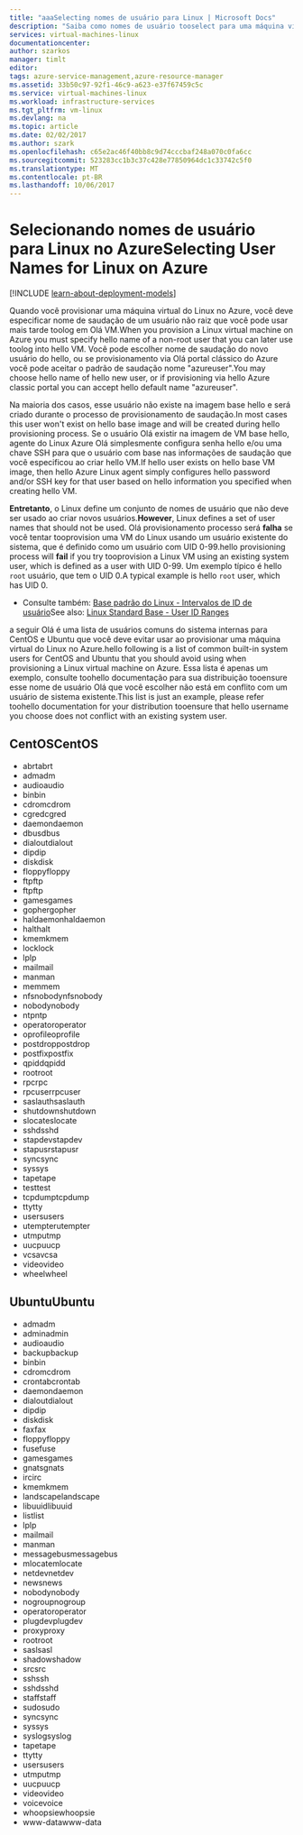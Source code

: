 ```yaml
---
title: "aaaSelecting nomes de usuário para Linux | Microsoft Docs"
description: "Saiba como nomes de usuário tooselect para uma máquina virtual do Linux no Azure."
services: virtual-machines-linux
documentationcenter: 
author: szarkos
manager: timlt
editor: 
tags: azure-service-management,azure-resource-manager
ms.assetid: 33b50c97-92f1-46c9-a623-e37f67459c5c
ms.service: virtual-machines-linux
ms.workload: infrastructure-services
ms.tgt_pltfrm: vm-linux
ms.devlang: na
ms.topic: article
ms.date: 02/02/2017
ms.author: szark
ms.openlocfilehash: c65e2ac46f40bb8c9d74cccbaf248a070c0fa6cc
ms.sourcegitcommit: 523283cc1b3c37c428e77850964dc1c33742c5f0
ms.translationtype: MT
ms.contentlocale: pt-BR
ms.lasthandoff: 10/06/2017
---
```

# <a name="selecting-user-names-for-linux-on-azure"></a><span data-ttu-id="ebade-103">Selecionando nomes de usuário para Linux no Azure</span><span class="sxs-lookup"><span data-stu-id="ebade-103">Selecting User Names for Linux on Azure</span></span>
[!INCLUDE [learn-about-deployment-models](../../../includes/learn-about-deployment-models-both-include.md)]

<span data-ttu-id="ebade-104">Quando você provisionar uma máquina virtual do Linux no Azure, você deve especificar nome de saudação de um usuário não raiz que você pode usar mais tarde toolog em Olá VM.</span><span class="sxs-lookup"><span data-stu-id="ebade-104">When you provision a Linux virtual machine on Azure you must specify hello name of a non-root user that you can later use toolog into hello VM.</span></span> <span data-ttu-id="ebade-105">Você pode escolher nome de saudação do novo usuário do hello, ou se provisionamento via Olá portal clássico do Azure você pode aceitar o padrão de saudação nome "azureuser".</span><span class="sxs-lookup"><span data-stu-id="ebade-105">You may choose hello name of hello new user, or if provisioning via hello Azure classic portal you can accept hello default name "azureuser".</span></span>

<span data-ttu-id="ebade-106">Na maioria dos casos, esse usuário não existe na imagem base hello e será criado durante o processo de provisionamento de saudação.</span><span class="sxs-lookup"><span data-stu-id="ebade-106">In most cases this user won't exist on hello base image and will be created during hello provisioning process.</span></span> <span data-ttu-id="ebade-107">Se o usuário Olá existir na imagem de VM base hello, agente do Linux Azure Olá simplesmente configura senha hello e/ou uma chave SSH para que o usuário com base nas informações de saudação que você especificou ao criar hello VM.</span><span class="sxs-lookup"><span data-stu-id="ebade-107">If hello user exists on hello base VM image, then hello Azure Linux agent simply configures hello password and/or SSH key for that user based on hello information you specified when creating hello VM.</span></span>

<span data-ttu-id="ebade-108">**Entretanto**, o Linux define um conjunto de nomes de usuário que não deve ser usado ao criar novos usuários.</span><span class="sxs-lookup"><span data-stu-id="ebade-108">**However**, Linux defines a set of user names that should not be used.</span></span> <span data-ttu-id="ebade-109">Olá provisionamento processo será **falha** se você tentar tooprovision uma VM do Linux usando um usuário existente do sistema, que é definido como um usuário com UID 0-99.</span><span class="sxs-lookup"><span data-stu-id="ebade-109">hello provisioning process will **fail** if you try tooprovision a Linux VM using an existing system user, which is defined as a user with UID 0-99.</span></span> <span data-ttu-id="ebade-110">Um exemplo típico é hello `root` usuário, que tem o UID 0.</span><span class="sxs-lookup"><span data-stu-id="ebade-110">A typical example is hello `root` user, which has UID 0.</span></span>

* <span data-ttu-id="ebade-111">Consulte também: [Base padrão do Linux - Intervalos de ID de usuário](http://refspecs.linuxfoundation.org/LSB_4.1.0/LSB-Core-generic/LSB-Core-generic/uidrange.html)</span><span class="sxs-lookup"><span data-stu-id="ebade-111">See also: [Linux Standard Base - User ID Ranges](http://refspecs.linuxfoundation.org/LSB_4.1.0/LSB-Core-generic/LSB-Core-generic/uidrange.html)</span></span>

<span data-ttu-id="ebade-112">a seguir Olá é uma lista de usuários comuns do sistema internas para CentOS e Ubuntu que você deve evitar usar ao provisionar uma máquina virtual do Linux no Azure.</span><span class="sxs-lookup"><span data-stu-id="ebade-112">hello following is a list of common built-in system users for CentOS and Ubuntu that you should avoid using when provisioning a Linux virtual machine on Azure.</span></span> <span data-ttu-id="ebade-113">Essa lista é apenas um exemplo, consulte toohello documentação para sua distribuição tooensure esse nome de usuário Olá que você escolher não está em conflito com um usuário de sistema existente.</span><span class="sxs-lookup"><span data-stu-id="ebade-113">This list is just an example, please refer toohello documentation for your distribution tooensure that hello username you choose does not conflict with an existing system user.</span></span>

## <a name="centos"></a><span data-ttu-id="ebade-114">CentOS</span><span class="sxs-lookup"><span data-stu-id="ebade-114">CentOS</span></span>
* <span data-ttu-id="ebade-115">abrt</span><span class="sxs-lookup"><span data-stu-id="ebade-115">abrt</span></span>
* <span data-ttu-id="ebade-116">adm</span><span class="sxs-lookup"><span data-stu-id="ebade-116">adm</span></span>
* <span data-ttu-id="ebade-117">audio</span><span class="sxs-lookup"><span data-stu-id="ebade-117">audio</span></span>
* <span data-ttu-id="ebade-118">bin</span><span class="sxs-lookup"><span data-stu-id="ebade-118">bin</span></span>
* <span data-ttu-id="ebade-119">cdrom</span><span class="sxs-lookup"><span data-stu-id="ebade-119">cdrom</span></span>
* <span data-ttu-id="ebade-120">cgred</span><span class="sxs-lookup"><span data-stu-id="ebade-120">cgred</span></span>
* <span data-ttu-id="ebade-121">daemon</span><span class="sxs-lookup"><span data-stu-id="ebade-121">daemon</span></span>
* <span data-ttu-id="ebade-122">dbus</span><span class="sxs-lookup"><span data-stu-id="ebade-122">dbus</span></span>
* <span data-ttu-id="ebade-123">dialout</span><span class="sxs-lookup"><span data-stu-id="ebade-123">dialout</span></span>
* <span data-ttu-id="ebade-124">dip</span><span class="sxs-lookup"><span data-stu-id="ebade-124">dip</span></span>
* <span data-ttu-id="ebade-125">disk</span><span class="sxs-lookup"><span data-stu-id="ebade-125">disk</span></span>
* <span data-ttu-id="ebade-126">floppy</span><span class="sxs-lookup"><span data-stu-id="ebade-126">floppy</span></span>
* <span data-ttu-id="ebade-127">ftp</span><span class="sxs-lookup"><span data-stu-id="ebade-127">ftp</span></span>
* <span data-ttu-id="ebade-128">ftp</span><span class="sxs-lookup"><span data-stu-id="ebade-128">ftp</span></span>
* <span data-ttu-id="ebade-129">games</span><span class="sxs-lookup"><span data-stu-id="ebade-129">games</span></span>
* <span data-ttu-id="ebade-130">gopher</span><span class="sxs-lookup"><span data-stu-id="ebade-130">gopher</span></span>
* <span data-ttu-id="ebade-131">haldaemon</span><span class="sxs-lookup"><span data-stu-id="ebade-131">haldaemon</span></span>
* <span data-ttu-id="ebade-132">halt</span><span class="sxs-lookup"><span data-stu-id="ebade-132">halt</span></span>
* <span data-ttu-id="ebade-133">kmem</span><span class="sxs-lookup"><span data-stu-id="ebade-133">kmem</span></span>
* <span data-ttu-id="ebade-134">lock</span><span class="sxs-lookup"><span data-stu-id="ebade-134">lock</span></span>
* <span data-ttu-id="ebade-135">lp</span><span class="sxs-lookup"><span data-stu-id="ebade-135">lp</span></span>
* <span data-ttu-id="ebade-136">mail</span><span class="sxs-lookup"><span data-stu-id="ebade-136">mail</span></span>
* <span data-ttu-id="ebade-137">man</span><span class="sxs-lookup"><span data-stu-id="ebade-137">man</span></span>
* <span data-ttu-id="ebade-138">mem</span><span class="sxs-lookup"><span data-stu-id="ebade-138">mem</span></span>
* <span data-ttu-id="ebade-139">nfsnobody</span><span class="sxs-lookup"><span data-stu-id="ebade-139">nfsnobody</span></span>
* <span data-ttu-id="ebade-140">nobody</span><span class="sxs-lookup"><span data-stu-id="ebade-140">nobody</span></span>
* <span data-ttu-id="ebade-141">ntp</span><span class="sxs-lookup"><span data-stu-id="ebade-141">ntp</span></span>
* <span data-ttu-id="ebade-142">operator</span><span class="sxs-lookup"><span data-stu-id="ebade-142">operator</span></span>
* <span data-ttu-id="ebade-143">oprofile</span><span class="sxs-lookup"><span data-stu-id="ebade-143">oprofile</span></span>
* <span data-ttu-id="ebade-144">postdrop</span><span class="sxs-lookup"><span data-stu-id="ebade-144">postdrop</span></span>
* <span data-ttu-id="ebade-145">postfix</span><span class="sxs-lookup"><span data-stu-id="ebade-145">postfix</span></span>
* <span data-ttu-id="ebade-146">qpidd</span><span class="sxs-lookup"><span data-stu-id="ebade-146">qpidd</span></span>
* <span data-ttu-id="ebade-147">root</span><span class="sxs-lookup"><span data-stu-id="ebade-147">root</span></span>
* <span data-ttu-id="ebade-148">rpc</span><span class="sxs-lookup"><span data-stu-id="ebade-148">rpc</span></span>
* <span data-ttu-id="ebade-149">rpcuser</span><span class="sxs-lookup"><span data-stu-id="ebade-149">rpcuser</span></span>
* <span data-ttu-id="ebade-150">saslauth</span><span class="sxs-lookup"><span data-stu-id="ebade-150">saslauth</span></span>
* <span data-ttu-id="ebade-151">shutdown</span><span class="sxs-lookup"><span data-stu-id="ebade-151">shutdown</span></span>
* <span data-ttu-id="ebade-152">slocate</span><span class="sxs-lookup"><span data-stu-id="ebade-152">slocate</span></span>
* <span data-ttu-id="ebade-153">sshd</span><span class="sxs-lookup"><span data-stu-id="ebade-153">sshd</span></span>
* <span data-ttu-id="ebade-154">stapdev</span><span class="sxs-lookup"><span data-stu-id="ebade-154">stapdev</span></span>
* <span data-ttu-id="ebade-155">stapusr</span><span class="sxs-lookup"><span data-stu-id="ebade-155">stapusr</span></span>
* <span data-ttu-id="ebade-156">sync</span><span class="sxs-lookup"><span data-stu-id="ebade-156">sync</span></span>
* <span data-ttu-id="ebade-157">sys</span><span class="sxs-lookup"><span data-stu-id="ebade-157">sys</span></span>
* <span data-ttu-id="ebade-158">tape</span><span class="sxs-lookup"><span data-stu-id="ebade-158">tape</span></span>
* <span data-ttu-id="ebade-159">test</span><span class="sxs-lookup"><span data-stu-id="ebade-159">test</span></span>
* <span data-ttu-id="ebade-160">tcpdump</span><span class="sxs-lookup"><span data-stu-id="ebade-160">tcpdump</span></span>
* <span data-ttu-id="ebade-161">tty</span><span class="sxs-lookup"><span data-stu-id="ebade-161">tty</span></span>
* <span data-ttu-id="ebade-162">users</span><span class="sxs-lookup"><span data-stu-id="ebade-162">users</span></span>
* <span data-ttu-id="ebade-163">utempter</span><span class="sxs-lookup"><span data-stu-id="ebade-163">utempter</span></span>
* <span data-ttu-id="ebade-164">utmp</span><span class="sxs-lookup"><span data-stu-id="ebade-164">utmp</span></span>
* <span data-ttu-id="ebade-165">uucp</span><span class="sxs-lookup"><span data-stu-id="ebade-165">uucp</span></span>
* <span data-ttu-id="ebade-166">vcsa</span><span class="sxs-lookup"><span data-stu-id="ebade-166">vcsa</span></span>
* <span data-ttu-id="ebade-167">video</span><span class="sxs-lookup"><span data-stu-id="ebade-167">video</span></span>
* <span data-ttu-id="ebade-168">wheel</span><span class="sxs-lookup"><span data-stu-id="ebade-168">wheel</span></span>

## <a name="ubuntu"></a><span data-ttu-id="ebade-169">Ubuntu</span><span class="sxs-lookup"><span data-stu-id="ebade-169">Ubuntu</span></span>
* <span data-ttu-id="ebade-170">adm</span><span class="sxs-lookup"><span data-stu-id="ebade-170">adm</span></span>
* <span data-ttu-id="ebade-171">admin</span><span class="sxs-lookup"><span data-stu-id="ebade-171">admin</span></span>
* <span data-ttu-id="ebade-172">audio</span><span class="sxs-lookup"><span data-stu-id="ebade-172">audio</span></span>
* <span data-ttu-id="ebade-173">backup</span><span class="sxs-lookup"><span data-stu-id="ebade-173">backup</span></span>
* <span data-ttu-id="ebade-174">bin</span><span class="sxs-lookup"><span data-stu-id="ebade-174">bin</span></span>
* <span data-ttu-id="ebade-175">cdrom</span><span class="sxs-lookup"><span data-stu-id="ebade-175">cdrom</span></span>
* <span data-ttu-id="ebade-176">crontab</span><span class="sxs-lookup"><span data-stu-id="ebade-176">crontab</span></span>
* <span data-ttu-id="ebade-177">daemon</span><span class="sxs-lookup"><span data-stu-id="ebade-177">daemon</span></span>
* <span data-ttu-id="ebade-178">dialout</span><span class="sxs-lookup"><span data-stu-id="ebade-178">dialout</span></span>
* <span data-ttu-id="ebade-179">dip</span><span class="sxs-lookup"><span data-stu-id="ebade-179">dip</span></span>
* <span data-ttu-id="ebade-180">disk</span><span class="sxs-lookup"><span data-stu-id="ebade-180">disk</span></span>
* <span data-ttu-id="ebade-181">fax</span><span class="sxs-lookup"><span data-stu-id="ebade-181">fax</span></span>
* <span data-ttu-id="ebade-182">floppy</span><span class="sxs-lookup"><span data-stu-id="ebade-182">floppy</span></span>
* <span data-ttu-id="ebade-183">fuse</span><span class="sxs-lookup"><span data-stu-id="ebade-183">fuse</span></span>
* <span data-ttu-id="ebade-184">games</span><span class="sxs-lookup"><span data-stu-id="ebade-184">games</span></span>
* <span data-ttu-id="ebade-185">gnats</span><span class="sxs-lookup"><span data-stu-id="ebade-185">gnats</span></span>
* <span data-ttu-id="ebade-186">irc</span><span class="sxs-lookup"><span data-stu-id="ebade-186">irc</span></span>
* <span data-ttu-id="ebade-187">kmem</span><span class="sxs-lookup"><span data-stu-id="ebade-187">kmem</span></span>
* <span data-ttu-id="ebade-188">landscape</span><span class="sxs-lookup"><span data-stu-id="ebade-188">landscape</span></span>
* <span data-ttu-id="ebade-189">libuuid</span><span class="sxs-lookup"><span data-stu-id="ebade-189">libuuid</span></span>
* <span data-ttu-id="ebade-190">list</span><span class="sxs-lookup"><span data-stu-id="ebade-190">list</span></span>
* <span data-ttu-id="ebade-191">lp</span><span class="sxs-lookup"><span data-stu-id="ebade-191">lp</span></span>
* <span data-ttu-id="ebade-192">mail</span><span class="sxs-lookup"><span data-stu-id="ebade-192">mail</span></span>
* <span data-ttu-id="ebade-193">man</span><span class="sxs-lookup"><span data-stu-id="ebade-193">man</span></span>
* <span data-ttu-id="ebade-194">messagebus</span><span class="sxs-lookup"><span data-stu-id="ebade-194">messagebus</span></span>
* <span data-ttu-id="ebade-195">mlocate</span><span class="sxs-lookup"><span data-stu-id="ebade-195">mlocate</span></span>
* <span data-ttu-id="ebade-196">netdev</span><span class="sxs-lookup"><span data-stu-id="ebade-196">netdev</span></span>
* <span data-ttu-id="ebade-197">news</span><span class="sxs-lookup"><span data-stu-id="ebade-197">news</span></span>
* <span data-ttu-id="ebade-198">nobody</span><span class="sxs-lookup"><span data-stu-id="ebade-198">nobody</span></span>
* <span data-ttu-id="ebade-199">nogroup</span><span class="sxs-lookup"><span data-stu-id="ebade-199">nogroup</span></span>
* <span data-ttu-id="ebade-200">operator</span><span class="sxs-lookup"><span data-stu-id="ebade-200">operator</span></span>
* <span data-ttu-id="ebade-201">plugdev</span><span class="sxs-lookup"><span data-stu-id="ebade-201">plugdev</span></span>
* <span data-ttu-id="ebade-202">proxy</span><span class="sxs-lookup"><span data-stu-id="ebade-202">proxy</span></span>
* <span data-ttu-id="ebade-203">root</span><span class="sxs-lookup"><span data-stu-id="ebade-203">root</span></span>
* <span data-ttu-id="ebade-204">sasl</span><span class="sxs-lookup"><span data-stu-id="ebade-204">sasl</span></span>
* <span data-ttu-id="ebade-205">shadow</span><span class="sxs-lookup"><span data-stu-id="ebade-205">shadow</span></span>
* <span data-ttu-id="ebade-206">src</span><span class="sxs-lookup"><span data-stu-id="ebade-206">src</span></span>
* <span data-ttu-id="ebade-207">ssh</span><span class="sxs-lookup"><span data-stu-id="ebade-207">ssh</span></span>
* <span data-ttu-id="ebade-208">sshd</span><span class="sxs-lookup"><span data-stu-id="ebade-208">sshd</span></span>
* <span data-ttu-id="ebade-209">staff</span><span class="sxs-lookup"><span data-stu-id="ebade-209">staff</span></span>
* <span data-ttu-id="ebade-210">sudo</span><span class="sxs-lookup"><span data-stu-id="ebade-210">sudo</span></span>
* <span data-ttu-id="ebade-211">sync</span><span class="sxs-lookup"><span data-stu-id="ebade-211">sync</span></span>
* <span data-ttu-id="ebade-212">sys</span><span class="sxs-lookup"><span data-stu-id="ebade-212">sys</span></span>
* <span data-ttu-id="ebade-213">syslog</span><span class="sxs-lookup"><span data-stu-id="ebade-213">syslog</span></span>
* <span data-ttu-id="ebade-214">tape</span><span class="sxs-lookup"><span data-stu-id="ebade-214">tape</span></span>
* <span data-ttu-id="ebade-215">tty</span><span class="sxs-lookup"><span data-stu-id="ebade-215">tty</span></span>
* <span data-ttu-id="ebade-216">users</span><span class="sxs-lookup"><span data-stu-id="ebade-216">users</span></span>
* <span data-ttu-id="ebade-217">utmp</span><span class="sxs-lookup"><span data-stu-id="ebade-217">utmp</span></span>
* <span data-ttu-id="ebade-218">uucp</span><span class="sxs-lookup"><span data-stu-id="ebade-218">uucp</span></span>
* <span data-ttu-id="ebade-219">video</span><span class="sxs-lookup"><span data-stu-id="ebade-219">video</span></span>
* <span data-ttu-id="ebade-220">voice</span><span class="sxs-lookup"><span data-stu-id="ebade-220">voice</span></span>
* <span data-ttu-id="ebade-221">whoopsie</span><span class="sxs-lookup"><span data-stu-id="ebade-221">whoopsie</span></span>
* <span data-ttu-id="ebade-222">www-data</span><span class="sxs-lookup"><span data-stu-id="ebade-222">www-data</span></span>

